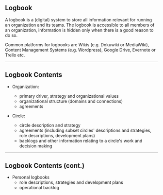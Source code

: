 ## Logbook

A logbook is a (digital) system to store all information relevant for running an organization and its teams. The logbook is accessible to all members of an organization, information is hidden only when there is a good reason to do so.

Common platforms for logbooks are Wikis (e.g. Dokuwiki or MediaWiki), Content Management Systems (e.g. Wordpress), Google Drive, Evernote or Trello etc.

---

## Logbook Contents

* Organization: 
    * primary driver, strategy and organizational values
    * organizational structure (domains and connections)
    * agreements 

* Circle: 
    * circle description and strategy
    * agreements (including subset circles' descriptions and strategies, role descriptions, development plans)
    * backlogs and other information relating to a circle's work and decision making

---

## Logbook Contents (cont.)

* Personal logbooks
    * role descriptions, strategies and development plans
    * operational backlog

